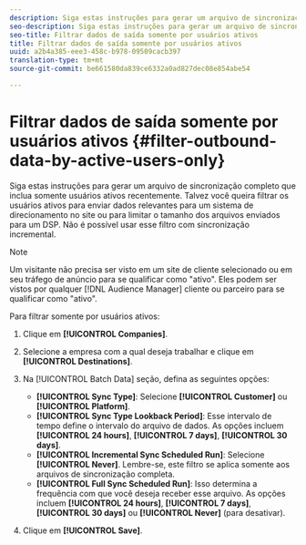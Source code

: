 ```yaml
---
description: Siga estas instruções para gerar um arquivo de sincronização completo que inclua somente usuários ativos recentemente. Talvez você queira filtrar os usuários ativos para enviar dados relevantes para um sistema de direcionamento no site ou para limitar o tamanho dos arquivos enviados para um DSP. Não é possível usar esse filtro com sincronização incremental.
seo-description: Siga estas instruções para gerar um arquivo de sincronização completo que inclua somente usuários ativos recentemente. Talvez você queira filtrar os usuários ativos para enviar dados relevantes para um sistema de direcionamento no site ou para limitar o tamanho dos arquivos enviados para um DSP. Não é possível usar esse filtro com sincronização incremental.
seo-title: Filtrar dados de saída somente por usuários ativos
title: Filtrar dados de saída somente por usuários ativos
uuid: a2b4a385-eee3-458c-b978-09509cacb397
translation-type: tm+mt
source-git-commit: be661580da839ce6332a0ad827dec08e854abe54

---
```



# Filtrar dados de saída somente por usuários ativos {#filter-outbound-data-by-active-users-only}

Siga estas instruções para gerar um arquivo de sincronização completo que inclua somente usuários ativos recentemente. Talvez você queira filtrar os usuários ativos para enviar dados relevantes para um sistema de direcionamento no site ou para limitar o tamanho dos arquivos enviados para um DSP. Não é possível usar esse filtro com sincronização incremental.

>[!NOTE]
>
>Um visitante não precisa ser visto em um site de cliente selecionado ou em seu tráfego de anúncio para se qualificar como "ativo". Eles podem ser vistos por qualquer [!DNL Audience Manager] cliente ou parceiro para se qualificar como "ativo".

Para filtrar somente por usuários ativos:

1. Clique em **[!UICONTROL Companies]**.
1. Selecione a empresa com a qual deseja trabalhar e clique em **[!UICONTROL Destinations]**.
1. Na [!UICONTROL Batch Data] seção, defina as seguintes opções:

   * **[!UICONTROL Sync Type]**: Selecione **[!UICONTROL Customer]** ou **[!UICONTROL Platform]**.
   * **[!UICONTROL Sync Type Lookback Period]**: Esse intervalo de tempo define o intervalo do arquivo de dados. As opções incluem **[!UICONTROL 24 hours]**, **[!UICONTROL 7 days]**, **[!UICONTROL 30 days]**.
   * **[!UICONTROL Incremental Sync Scheduled Run]**: Selecione **[!UICONTROL Never]**. Lembre-se, este filtro se aplica somente aos arquivos de sincronização completa.
   * **[!UICONTROL Full Sync Scheduled Run]**: Isso determina a frequência com que você deseja receber esse arquivo. As opções incluem **[!UICONTROL 24 hours]**, **[!UICONTROL 7 days]**, **[!UICONTROL 30 days]** ou **[!UICONTROL Never]** (para desativar).

1. Clique em **[!UICONTROL Save]**.
